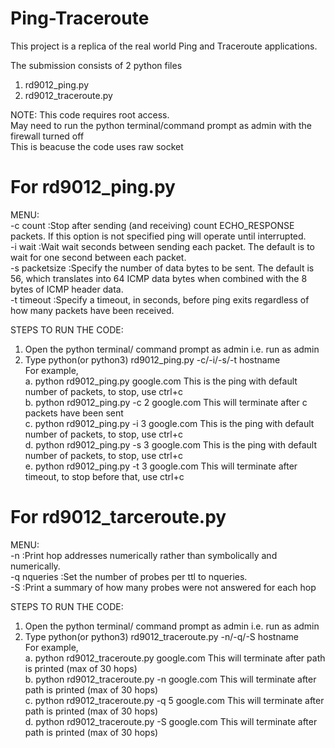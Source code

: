 # Ping-Traceroute
This project is a replica of the real world Ping and Traceroute applications. 

The submission consists of 2 python files<br>
1. rd9012_ping.py
2. rd9012_traceroute.py

NOTE: This code requires root access.<br>
	    May need to run the python terminal/command prompt as admin with the firewall turned off<br>
	    This is beacuse the code uses raw socket<br>
	
For rd9012_ping.py<br>
====================================================
MENU:<br>
-c count     	:Stop after sending (and receiving) count ECHO_RESPONSE packets. If this option is not specified ping will operate until interrupted.<br>
-i wait      	:Wait wait seconds between sending each packet. The default is to wait for one second between each packet.<br>
-s packetsize	:Specify the number of data bytes to be sent. The default is 56, which translates into 64 ICMP data bytes when combined with the 8 bytes of ICMP header data.<br>
-t timeout   	:Specify a timeout, in seconds, before ping exits regardless of how many packets have been received.<br>

STEPS TO RUN THE CODE:<br>

1. Open the python terminal/ command prompt as admin i.e. run as admin
2. Type python(or python3) rd9012_ping.py -c/-i/-s/-t hostname<br>
   For example,<br>
   a. python rd9012_ping.py google.com 		This is the ping with default number of packets, to stop, use ctrl+c <br>
   b. python rd9012_ping.py -c 2 google.com This will terminate after c packets have been sent<br>
   c. python rd9012_ping.py -i 3 google.com This is the ping with default number of packets, to stop, use ctrl+c<br>
   d. python rd9012_ping.py -s 3 google.com This is the ping with default number of packets, to stop, use ctrl+c<br>
   e. python rd9012_ping.py -t 3 google.com This will terminate after timeout, to stop before that, use ctrl+c<br>
   

For rd9012_tarceroute.py<br>
=====================================================
MENU:<br>
-n          :Print hop addresses numerically rather than symbolically and numerically.<br>
-q nqueries :Set the number of probes per ttl to nqueries.<br>
-S          :Print a summary of how many probes were not answered for each hop<br>


STEPS TO RUN THE CODE:<br>

1. Open the python terminal/ command prompt as admin i.e. run as admin
2. Type python(or python3) rd9012_traceroute.py -n/-q/-S hostname<br>
   For example,<br>
   a. python rd9012_traceroute.py google.com      This will terminate after path is printed (max of 30 hops)<br>
   b. python rd9012_traceroute.py -n google.com   This will terminate after path is printed (max of 30 hops)<br>
   c. python rd9012_traceroute.py -q 5 google.com This will terminate after path is printed (max of 30 hops)<br>
   d. python rd9012_traceroute.py -S google.com	  This will terminate after path is printed (max of 30 hops)<br>
